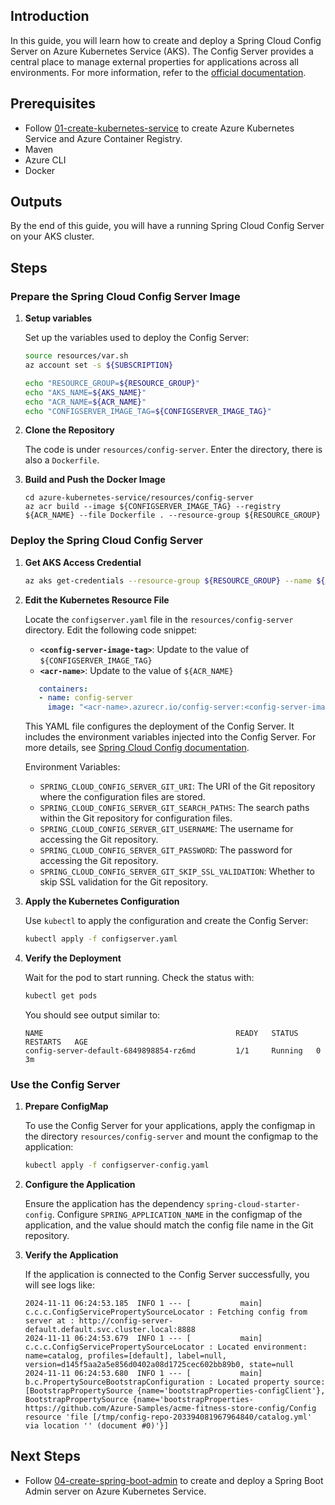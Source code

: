 ## Introduction

In this guide, you will learn how to create and deploy a Spring Cloud Config Server on Azure Kubernetes Service (AKS). The Config Server provides a central place to manage external properties for applications across all environments. For more information, refer to the [official documentation](https://cloud.spring.io/spring-cloud-config/reference/html/).

## Prerequisites

- Follow [01-create-kubernetes-service](./01-create-kubernetes-service.md) to create Azure Kubernetes Service and Azure Container Registry.
- Maven
- Azure CLI
- Docker

## Outputs

By the end of this guide, you will have a running Spring Cloud Config Server on your AKS cluster.

## Steps

### Prepare the Spring Cloud Config Server Image

1. **Setup variables**
   
   Set up the variables used to deploy the Config Server:
   ```bash
   source resources/var.sh
   az account set -s ${SUBSCRIPTION}

   echo "RESOURCE_GROUP=${RESOURCE_GROUP}"
   echo "AKS_NAME=${AKS_NAME}"
   echo "ACR_NAME=${ACR_NAME}"
   echo "CONFIGSERVER_IMAGE_TAG=${CONFIGSERVER_IMAGE_TAG}"
   ```

2. **Clone the Repository**

   The code is under `resources/config-server`. Enter the directory, there is also a `Dockerfile`.

3. **Build and Push the Docker Image**

    ```azurecli
    cd azure-kubernetes-service/resources/config-server
    az acr build --image ${CONFIGSERVER_IMAGE_TAG} --registry ${ACR_NAME} --file Dockerfile . --resource-group ${RESOURCE_GROUP}
    ```

### Deploy the Spring Cloud Config Server

1. **Get AKS Access Credential**

   ```bash
   az aks get-credentials --resource-group ${RESOURCE_GROUP} --name ${AKS_NAME} --admin
   ```

2. **Edit the Kubernetes Resource File**

   Locate the `configserver.yaml` file in the `resources/config-server` directory. Edit the following code snippet:

   - **`<config-server-image-tag>`**: Update to the value of `${CONFIGSERVER_IMAGE_TAG}`
   - **`<acr-name>`**: Update to the value of `${ACR_NAME}`

   ```yaml
      containers:
      - name: config-server
        image: "<acr-name>.azurecr.io/config-server:<config-server-image-tag>"
   ```

   This YAML file configures the deployment of the Config Server. It includes the environment variables injected into the Config Server. For more details, see [Spring Cloud Config documentation](https://docs.spring.io/spring-cloud-config/docs/current/reference/html/#_git_backend).

   Environment Variables:
   - `SPRING_CLOUD_CONFIG_SERVER_GIT_URI`: The URI of the Git repository where the configuration files are stored.
   - `SPRING_CLOUD_CONFIG_SERVER_GIT_SEARCH_PATHS`: The search paths within the Git repository for configuration files.
   - `SPRING_CLOUD_CONFIG_SERVER_GIT_USERNAME`: The username for accessing the Git repository.
   - `SPRING_CLOUD_CONFIG_SERVER_GIT_PASSWORD`: The password for accessing the Git repository.
   - `SPRING_CLOUD_CONFIG_SERVER_GIT_SKIP_SSL_VALIDATION`: Whether to skip SSL validation for the Git repository.

3. **Apply the Kubernetes Configuration**

   Use `kubectl` to apply the configuration and create the Config Server:

   ```bash
   kubectl apply -f configserver.yaml
   ```

4. **Verify the Deployment**

   Wait for the pod to start running. Check the status with:

   ```bash
   kubectl get pods
   ```

   You should see output similar to:

   ```
   NAME                                           READY   STATUS    RESTARTS   AGE
   config-server-default-6849898854-rz6md         1/1     Running   0          3m
   ```

### Use the Config Server

1. **Prepare ConfigMap**

   To use the Config Server for your applications, apply the configmap in the directory `resources/config-server` and mount the configmap to the application:

   ```bash
   kubectl apply -f configserver-config.yaml
   ```

2. **Configure the Application**

   Ensure the application has the dependency `spring-cloud-starter-config`. Configure `SPRING_APPLICATION_NAME` in the configmap of the application, and the value should match the config file name in the Git repository.

3. **Verify the Application**
   
   If the application is connected to the Config Server successfully, you will see logs like:

   ```
   2024-11-11 06:24:53.185  INFO 1 --- [           main] c.c.c.ConfigServicePropertySourceLocator : Fetching config from server at : http://config-server-default.default.svc.cluster.local:8888
   2024-11-11 06:24:53.679  INFO 1 --- [           main] c.c.c.ConfigServicePropertySourceLocator : Located environment: name=catalog, profiles=[default], label=null, version=d145f5aa2a5e856d0402a08d1725cec602bb89b0, state=null
   2024-11-11 06:24:53.680  INFO 1 --- [           main] b.c.PropertySourceBootstrapConfiguration : Located property source: [BootstrapPropertySource {name='bootstrapProperties-configClient'}, BootstrapPropertySource {name='bootstrapProperties-https://github.com/Azure-Samples/acme-fitness-store-config/Config resource 'file [/tmp/config-repo-203394081967964840/catalog.yml' via location '' (document #0)'}]
   ```

## Next Steps

- Follow [04-create-spring-boot-admin](./04-create-spring-boot-admin.md) to create and deploy a Spring Boot Admin server on Azure Kubernetes Service.